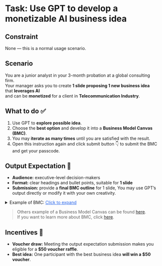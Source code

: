
# Task: Use GPT to develop a monetizable AI business idea

**Constraint**
---
None — this is a normal usage scenario. 

**Scenario**
---
You are a junior analyst in your 3-month probation at a global consulting firm. <br>
Your manager asks you to create **1 slide proposing 1 new business idea** that **leverages AI** <br> 
and can be **monetized** for a client in **Telecommunication Industry**.

**What to do ✅**
---
1. Use GPT to **explore possible idea**.
2. Choose the **best option** and develop it into a **Business Model Canvas (BMC)**.
3. You may **iterate as many times** until you are satisfied with the result.
4. Open this instruction again and click submit button 👇 to submit the BMC and get your passcode.

**Output Expectation 🎯**
---
- **Audience:** executive-level decision-makers  
- **Format:** clear headings and bullet points, suitable for **1 slide**  
- **Submission:** provide a **final BMC outline** for 1 slide, You may use GPT’s output directly or modify it with your own creativity.  
<details>
<summary>Example of BMC: <span style="color: #2563eb; text-decoration: underline; cursor: pointer;">Click to expand</span></summary>
<img src="https://www.garyfox.co/wp-content/uploads/2024/07/Linkedin-business-model-canvas.png.webp" alt="An example of LinkedIn BMC" />
</details>


> Others example of a Business Model Canvas can be found [here](https://www.garyfox.co/business-model-canvas-examples-explore-30-canvas-models/).  
> If you want to learn more about BMC, click [here](https://www.interaction-design.org/literature/topics/business-model-canvas?srsltid=AfmBOoocXvVcRYkDhsLEhjVMchR2rnuUeOHsADc1HzCW_hKJvRLfmqMh).

**Incentives 🎁**
---
- **Voucher draw:** Meeting the output expectation submission makes you eligible for a **$50 voucher raffle**.
- **Best idea:** One participant with the best business idea **will win a $50 voucher**.